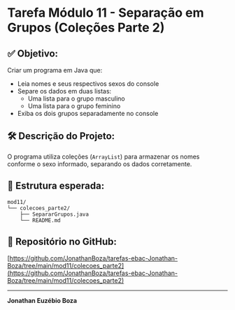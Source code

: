 # Tarefa Módulo 11 - Separação em Grupos (Coleções Parte 2)

## ✅ Objetivo:
Criar um programa em Java que:
- Leia nomes e seus respectivos sexos do console
- Separe os dados em duas listas:
  - Uma lista para o grupo masculino
  - Uma lista para o grupo feminino
- Exiba os dois grupos separadamente no console

## 🛠️ Descrição do Projeto:
O programa utiliza coleções (`ArrayList`) para armazenar os nomes conforme o sexo informado, separando os dados corretamente.

## 📂 Estrutura esperada:
```
mod11/
└── colecoes_parte2/
    ├── SepararGrupos.java
    └── README.md
```

## 🔗 Repositório no GitHub:
[https://github.com/JonathanBoza/tarefas-ebac-Jonathan-Boza/tree/main/mod11/colecoes_parte2](https://github.com/JonathanBoza/tarefas-ebac-Jonathan-Boza/tree/main/mod11/colecoes_parte2)

---

**Jonathan Euzébio Boza**